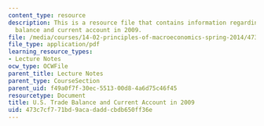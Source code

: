 ```yaml
---
content_type: resource
description: This is a resource file that contains information regarding U.S. trade
  balance and current account in 2009.
file: /media/courses/14-02-principles-of-macroeconomics-spring-2014/473c7cf771bd9acadaddcbdb650ff36e_MIT14_02S14_current_account.pdf
file_type: application/pdf
learning_resource_types:
- Lecture Notes
ocw_type: OCWFile
parent_title: Lecture Notes
parent_type: CourseSection
parent_uid: f49a0f7f-30ec-5513-00d8-4a6d75c46f45
resourcetype: Document
title: U.S. Trade Balance and Current Account in 2009
uid: 473c7cf7-71bd-9aca-dadd-cbdb650ff36e
---
```


